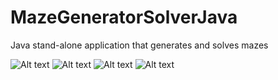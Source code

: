 # MazeGeneratorSolverJava
Java stand-alone application that generates and solves mazes


![Alt text](MazeGeneratorSolverJava/Images/1.png?raw=true "Optional Title")
![Alt text](/Images/2.ong?raw=true "Optional Title")
![Alt text](/Images/3.ong?raw=true "Optional Title")
![Alt text](/Images/4.ong?raw=true "Optional Title")
